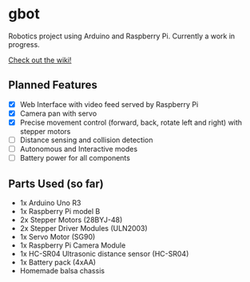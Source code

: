 # gbot

Robotics project using Arduino and Raspberry Pi. Currently a work in progress.

[Check out the wiki!](https://github.com/gavincabbage/gbot/wiki)

## Planned Features

- [x] Web Interface with video feed served by Raspberry Pi
- [x] Camera pan with servo
- [x] Precise movement control (forward, back, rotate left and right) with stepper motors
- [ ] Distance sensing and collision detection
- [ ] Autonomous and Interactive modes
- [ ] Battery power for all components

## Parts Used (so far)

* 1x Arduino Uno R3
* 1x Raspberry Pi model B
* 2x Stepper Motors (28BYJ-48)
* 2x Stepper Driver Modules (ULN2003)
* 1x Servo Motor (SG90)
* 1x Raspberry Pi Camera Module
* 1x HC-SR04 Ultrasonic distance sensor (HC-SR04)
* 1x Battery pack (4xAA)
* Homemade balsa chassis

